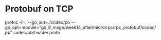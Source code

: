 # Protobuf on TCP

protoc -I=. --go_out=./codec/pb --go_opt=module="go_8_mage/week14_after/micro/rpc/rpc_protobuf/codec/pb" codec/pb/header.proto

